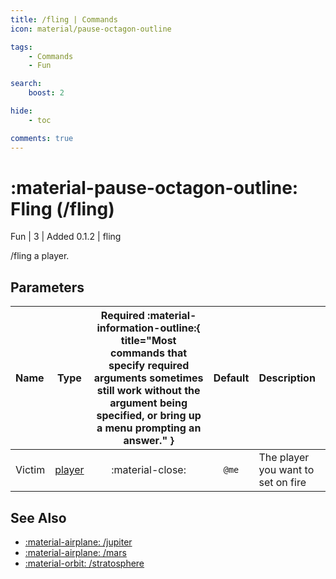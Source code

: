 ```yaml
---
title: /fling | Commands
icon: material/pause-octagon-outline

tags:
    - Commands
    - Fun

search:
    boost: 2

hide:
    - toc

comments: true
---
```

# <p style="color: var(--md-default-fg-color); display: inline;">:material-pause-octagon-outline: Fling</p> (/fling)
<div style="display:inline;">
<p style="color: var(--destrix-docs--commandcat-fun); display: inline;">Fun</p>
| <p style="color: var(--md-default-fg-color--light); display: inline;">3</p> | <p style="color: var(--md-default-fg-color--light); display: inline;"> Added 0.1.2</p> | fling
</div>

/fling a player.

## Parameters

| Name           | Type   | Required :material-information-outline:{ title="Most commands that specify required arguments sometimes still work without the argument being specified, or bring up a menu prompting an answer." } | Default            | Description                                               |
|:----------------|:--------:|:-----------------------------------------------------------------------------------------------------------------------------------------------------------------------------------------------------:|:--------------------:|:-----------------------------------------------------------|
| Victim         | [player](../parameters.md#player) | :material-close:                                                                                                                                                                                    | `@me`                | The player you want to set on fire                                |

## See Also
* [:material-airplane: /jupiter](./jupiter.md)
* [:material-airplane: /mars](./mars.md)
* [:material-orbit: /stratosphere](./stratosphere.md)